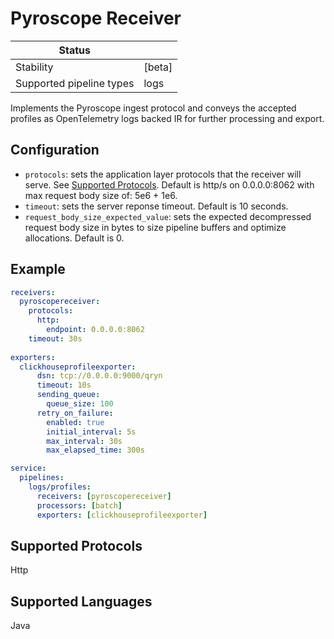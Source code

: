 # Pyroscope Receiver

| Status                   |                       |
| ------------------------ |-----------------------|
| Stability                | [beta]                |
| Supported pipeline types | logs                  |

Implements the Pyroscope ingest protocol and conveys the accepted profiles as OpenTelemetry logs backed IR for further processing and export.

## Configuration

- `protocols`: sets the application layer protocols that the receiver will serve. See [Supported Protocols](#supported-protocols). Default is http/s on 0.0.0.0:8062 with max request body size of: 5e6 + 1e6.
- `timeout`: sets the server reponse timeout. Default is 10 seconds.
- `request_body_size_expected_value`: sets the expected decompressed request body size in bytes to size pipeline buffers and optimize allocations. Default is 0.

## Example

```yaml
receivers:
  pyroscopereceiver:
    protocols:
      http:
        endpoint: 0.0.0.0:8062
    timeout: 30s
      
exporters:
  clickhouseprofileexporter:
      dsn: tcp://0.0.0.0:9000/qryn
      timeout: 10s
      sending_queue:
        queue_size: 100
      retry_on_failure:
        enabled: true
        initial_interval: 5s
        max_interval: 30s
        max_elapsed_time: 300s

service:
  pipelines:
    logs/profiles:
      receivers: [pyroscopereceiver]
      processors: [batch]
      exporters: [clickhouseprofileexporter]
```

## Supported Protocols

Http

## Supported Languages

Java

